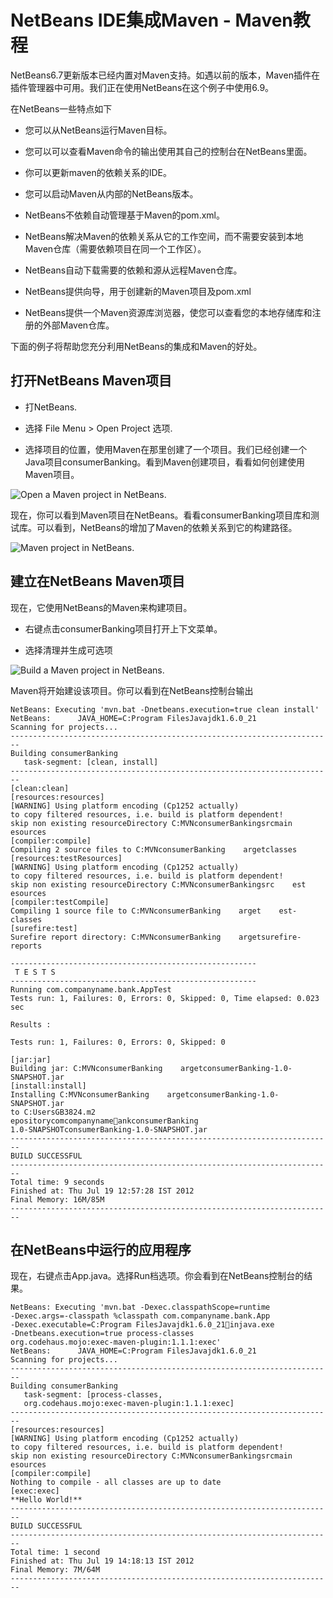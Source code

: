 # NetBeans IDE集成Maven - Maven教程

NetBeans6.7更新版本已经内置对Maven支持。如遇以前的版本，Maven插件在插件管理器中可用。我们正在使用NetBeans在这个例子中使用6.9。

在NetBeans一些特点如下

*   您可以从NetBeans运行Maven目标。

*   您可以可以查看Maven命令的输出使用其自己的控制台在NetBeans里面​​。

*   你可以更新maven的依赖关系的IDE。

*   您可以启动Maven从内部的NetBeans版本。

*   NetBeans不依赖自动管理基于Maven的pom.xml。

*   NetBeans解决Maven的依赖关系从它的工作空间，而不需要安装到本地Maven仓库（需要依赖项目在同一个工作区）。

*   NetBeans自动下载需要的依赖和源从远程Maven仓库。

*   NetBeans提供向导，用于创建新的Maven项目及pom.xml

*   NetBeans提供一个Maven资源库浏览器，使您可以查看您的本地存储库和注册的外部Maven仓库。

下面的例子将帮助您充分利用NetBeans的集成和Maven的好处。

## 打开NetBeans Maven项目

*   打NetBeans.

*   选择 File Menu &gt; Open Project 选项.

*   选择项目的位置，使用Maven在那里创建了一个项目。我们已经创建一个Java项目consumerBanking。看到Maven创建项目，看看如何创建使用Maven项目。

![Open a Maven project in NetBeans.](../img/2209164164-0.jpg)

现在，你可以看到Maven项目在NetBeans。看看consumerBanking项目库和测试库。可以看到，NetBeans的增加了Maven的依赖关系到它的构建路径。

![Maven project in NetBeans.](../img/2209162410-1.jpg)

## 建立在NetBeans Maven项目

现在，它使用NetBeans的Maven来构建项目。

*   右键点击consumerBanking项目打开上下文菜单。

*   选择清理并生成可选项

![Build a Maven project in NetBeans.](../img/22091632X-2.jpg)

Maven将开始建设该项目。你可以看到在NetBeans控制台输出

```
NetBeans: Executing 'mvn.bat -Dnetbeans.execution=true clean install'
NetBeans:      JAVA_HOME=C:Program FilesJavajdk1.6.0_21
Scanning for projects...
------------------------------------------------------------------------
Building consumerBanking
   task-segment: [clean, install]
------------------------------------------------------------------------
[clean:clean]
[resources:resources]
[WARNING] Using platform encoding (Cp1252 actually)
to copy filtered resources, i.e. build is platform dependent!
skip non existing resourceDirectory C:MVNconsumerBankingsrcmain
esources
[compiler:compile]
Compiling 2 source files to C:MVNconsumerBanking    argetclasses
[resources:testResources]
[WARNING] Using platform encoding (Cp1252 actually)
to copy filtered resources, i.e. build is platform dependent!
skip non existing resourceDirectory C:MVNconsumerBankingsrc    est
esources
[compiler:testCompile]
Compiling 1 source file to C:MVNconsumerBanking    arget    est-classes
[surefire:test]
Surefire report directory: C:MVNconsumerBanking    argetsurefire-reports

-------------------------------------------------------
 T E S T S
-------------------------------------------------------
Running com.companyname.bank.AppTest
Tests run: 1, Failures: 0, Errors: 0, Skipped: 0, Time elapsed: 0.023 sec

Results :

Tests run: 1, Failures: 0, Errors: 0, Skipped: 0

[jar:jar]
Building jar: C:MVNconsumerBanking    argetconsumerBanking-1.0-SNAPSHOT.jar
[install:install]
Installing C:MVNconsumerBanking    argetconsumerBanking-1.0-SNAPSHOT.jar
to C:UsersGB3824.m2
epositorycomcompanynameankconsumerBanking
1.0-SNAPSHOTconsumerBanking-1.0-SNAPSHOT.jar
------------------------------------------------------------------------
BUILD SUCCESSFUL
------------------------------------------------------------------------
Total time: 9 seconds
Finished at: Thu Jul 19 12:57:28 IST 2012
Final Memory: 16M/85M
------------------------------------------------------------------------

```

## 在NetBeans中运行的应用程序

现在，右键点击App.java。选择Run档选项。你会看到在NetBeans控制台的结果。

```
NetBeans: Executing 'mvn.bat -Dexec.classpathScope=runtime 
-Dexec.args=-classpath %classpath com.companyname.bank.App 
-Dexec.executable=C:Program FilesJavajdk1.6.0_21injava.exe 
-Dnetbeans.execution=true process-classes 
org.codehaus.mojo:exec-maven-plugin:1.1.1:exec'
NetBeans:      JAVA_HOME=C:Program FilesJavajdk1.6.0_21
Scanning for projects...
------------------------------------------------------------------------
Building consumerBanking
   task-segment: [process-classes, 
   org.codehaus.mojo:exec-maven-plugin:1.1.1:exec]
------------------------------------------------------------------------
[resources:resources]
[WARNING] Using platform encoding (Cp1252 actually) 
to copy filtered resources, i.e. build is platform dependent!
skip non existing resourceDirectory C:MVNconsumerBankingsrcmain
esources
[compiler:compile]
Nothing to compile - all classes are up to date
[exec:exec]
**Hello World!**
------------------------------------------------------------------------
BUILD SUCCESSFUL
------------------------------------------------------------------------
Total time: 1 second
Finished at: Thu Jul 19 14:18:13 IST 2012
Final Memory: 7M/64M
------------------------------------------------------------------------
```

